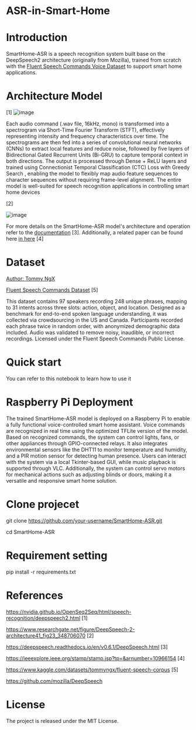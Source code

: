 # ASR-in-Smart-Home
# Introduction
SmartHome-ASR is a speech recognition system built base on the DeepSpeech2 architecture (originally from Mozilla), trained from scratch with the [Fluent Speech Commands Voice Dataset](https://www.kaggle.com/datasets/tommyngx/fluent-speech-corpus) to support smart home applications.

# Architecture Model 
[1]
![image](https://github.com/user-attachments/assets/92eba511-d473-4978-8369-553a4b9785f3) 

Each audio command (.wav file, 16kHz, mono) is transformed into a spectrogram via Short-Time Fourier Transform (STFT), effectively representing intensity and frequency characteristics over time. The spectrograms are then fed into a series of convolutional neural networks (CNNs) to extract local features and reduce noise, followed by five layers of Bidirectional Gated Recurrent Units (Bi-GRU) to capture temporal context in both directions. The output is processed through Dense + ReLU layers and trained using Connectionist Temporal Classification (CTC) Loss with Greedy Search , enabling the model to flexibly map audio feature sequences to character sequences without requiring frame-level alignment. The entire model is well-suited for speech recognition applications in controlling smart home devices

[2]

![image](https://github.com/user-attachments/assets/c172e7f2-f414-4de3-88b9-26d1bb97e461)

For more details on the SmartHome-ASR model's architecture and operation refer to the [documentation](https://deepspeech.readthedocs.io/en/v0.6.1/DeepSpeech.html0) [3]. Additionally, a related paper can be found here [in here](https://ieeexplore.ieee.org/stamp/stamp.jsp?tp=&arnumber=10966154) [4]
# Dataset
[Author: Tommy NgX](https://www.kaggle.com/tommyngx)

[Fluent Speech Commands Dataset](https://www.kaggle.com/datasets/tommyngx/fluent-speech-corpus) [5]

This dataset contains 97 speakers recording 248 unique phrases, mapping to 31 intents across three slots: action, object, and location. Designed as a benchmark for end-to-end spoken language understanding, it was collected via crowdsourcing in the US and Canada. Participants recorded each phrase twice in random order, with anonymized demographic data included. Audio was validated to remove noisy, inaudible, or incorrect recordings. Licensed under the Fluent Speech Commands Public License.

# Quick start 
You can refer to this notebook to learn how to use it 
# Raspberry Pi Deployment 
The trained SmartHome-ASR model is deployed on a Raspberry Pi to enable a fully functional voice-controlled smart home assistant. Voice commands are recognized in real time using the optimized TFLite version of the model. Based on recognized commands, the system can control lights, fans, or other appliances through GPIO-connected relays. It also integrates environmental sensors like the DHT11 to monitor temperature and humidity, and a PIR motion sensor for detecting human presence. Users can interact with the system via a local Tkinter-based GUI, while music playback is supported through VLC. Additionally, the system can control servo motors for mechanical actions such as adjusting blinds or doors, making it a versatile and responsive smart home solution.
# Clone projecet
git clone https://github.com/your-username/SmartHome-ASR.git

cd SmartHome-ASR

# Requirement setting
pip install -r requirements.txt

# References 
https://nvidia.github.io/OpenSeq2Seq/html/speech-recognition/deepspeech2.html [1]

https://www.researchgate.net/figure/DeepSpeech-2-architecture41_fig23_348706070 [2]

https://deepspeech.readthedocs.io/en/v0.6.1/DeepSpeech.html [3]

https://ieeexplore.ieee.org/stamp/stamp.jsp?tp=&arnumber=10966154 [4]

https://www.kaggle.com/datasets/tommyngx/fluent-speech-corpus [5]

https://github.com/mozilla/DeepSpeech 
# License
The project is released under the MIT License.
